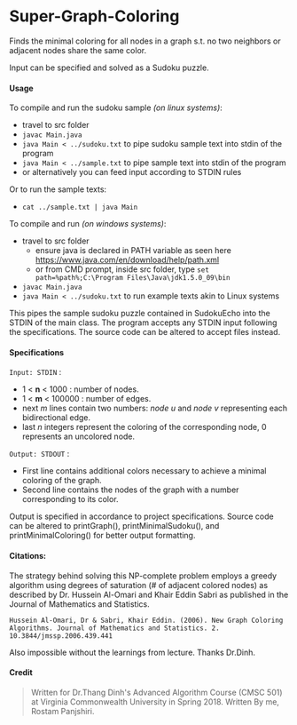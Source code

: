 # Super-Graph-Coloring

Finds the minimal coloring for all nodes in a graph s.t. no two neighbors or adjacent nodes share the same color.

Input can be specified and solved as a Sudoku puzzle. 

#### Usage

To compile and run the sudoku sample _(on linux systems)_:
- travel to src folder
- `javac Main.java`
- `java Main < ../sudoku.txt` to pipe sudoku sample text into stdin of the program
- `java Main < ../sample.txt` to pipe sample text into stdin of the program
- or alternatively you can feed input according to STDIN rules

Or to run the sample texts:
- `cat ../sample.txt | java Main`

To compile and run _(on windows systems)_:
- travel to src folder
  - ensure java is declared in PATH variable as seen here https://www.java.com/en/download/help/path.xml
  - or from CMD prompt, inside src folder, type `set path=%path%;C:\Program Files\Java\jdk1.5.0_09\bin`
- `javac Main.java`
- `java Main < ../sudoku.txt` to run example texts akin to Linux systems

This pipes the sample sudoku puzzle contained in SudokuEcho into the STDIN of the main class.
The program accepts any STDIN input following the specifications.
The source code can be altered to accept files instead.

#### Specifications
`Input: STDIN` : 
- 1 < **n** < 1000 : number of nodes.
- 1 < **m** < 100000 : number of edges.
- next *m* lines contain two numbers: *node u* and *node v* representing each bidirectional edge.
- last *n* integers represent the coloring of the corresponding node, 0 represents an uncolored node.

`Output: STDOUT` : 
- First line contains additional colors necessary to achieve a minimal coloring of the graph.
- Second line contains the nodes of the graph with a number corresponding to its color.

Output is specified in accordance to project specifications. Source code can be altered to printGraph(), printMinimalSudoku(), and printMinimalColoring() for better output formatting. 

#### Citations:
The strategy behind solving this NP-complete problem employs a greedy algorithm using degrees of saturation (# of adjacent colored nodes) as described by Dr. Hussein Al-Omari and Khair Eddin Sabri as published in the Journal of Mathematics and Statistics. 

`Hussein Al-Omari, Dr & Sabri, Khair Eddin. (2006). New Graph Coloring Algorithms. Journal of Mathematics and Statistics. 2. 10.3844/jmssp.2006.439.441`

Also impossible without the learnings from lecture. Thanks Dr.Dinh. 

#### Credit
> Written for Dr.Thang Dinh's Advanced Algorithm Course (CMSC 501) at Virginia Commonwealth University in Spring 2018.
> Written By me, Rostam Panjshiri.

